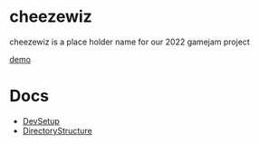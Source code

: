 # cheezewiz
cheezewiz is a place holder name for our 2022 gamejam project

[demo](https://dfirebaugh.github.io/cheezewiz/)

# Docs
* [DevSetup](./docs/DevSetup.md)
* [DirectoryStructure](./docs/DirectoryStructure.md)
